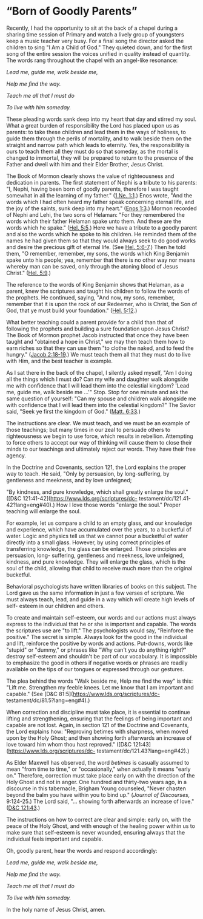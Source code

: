 # “Born of Goodly Parents”

Recently, I had the opportunity to sit at the back of a chapel during a
sharing time session of Primary and watch a lively group of youngsters keep a
music teacher very busy. For a final song the director asked the children to
sing "I Am a Child of God." They quieted down, and for the first song of the
entire session the voices unified in quality instead of quantity. The words
rang throughout the chapel with an angel-like resonance:

_Lead me, guide me, walk beside me,_

_Help me find the way._

_Teach me all that I must do_

_To live with him someday._

These pleading words sank deep into my heart that day and stirred my soul.
What a great burden of responsibility the Lord has placed upon us as parents:
to take these children and lead them in the ways of holiness, to guide them
through the perils of mortality, and to walk beside them on the straight and
narrow path which leads to eternity. Yes, the responsibility is ours to teach
them all they must do so that someday, as the mortal is changed to immortal,
they will be prepared to return to the presence of the Father and dwell with
him and their Elder Brother, Jesus Christ.

The Book of Mormon clearly shows the value of righteousness and dedication in
parents. The first statement of Nephi is a tribute to his parents: "I, Nephi,
having been born of goodly parents, therefore I was taught somewhat in all the
learning of my father." ([1 Ne.
1:1](https://www.lds.org/scriptures/bofm/1-ne/1.1?lang=eng#0).) Enos wrote,
"And the words which I had often heard my father speak concerning eternal
life, and the joy of the saints, sunk deep into my heart." ([Enos
1:3](https://www.lds.org/scriptures/bofm/enos/1.3?lang=eng#2).) Mormon
recorded of Nephi and Lehi, the two sons of Helaman: "For they remembered the
words which their father Helaman spake unto them. And these are the words
which he spake." ([Hel.
5:5](https://www.lds.org/scriptures/bofm/hel/5.5?lang=eng#4).) Here we have a
tribute to a goodly parent and also the words which he spoke to his children.
He reminded them of the names he had given them so that they would always seek
to do good works and desire the precious gift of eternal life. (See [Hel.
5:6-7](https://www.lds.org/scriptures/bofm/hel/5.6-7?lang=eng#5).) Then he
told them, "O remember, remember, my sons, the words which King Benjamin spake
unto his people; yea, remember that there is no other way nor means whereby
man can be saved, only through the atoning blood of Jesus Christ." ([Hel.
5:9](https://www.lds.org/scriptures/bofm/hel/5.9?lang=eng#8).)

The reference to the words of King Benjamin shows that Helaman, as a parent,
knew the scriptures and taught his children to follow the words of the
prophets. He continued, saying, "And now, my sons, remember, remember that it
is upon the rock of our Redeemer, who is Christ, the Son of God, that ye must
build your foundation." ([Hel.
5:12](https://www.lds.org/scriptures/bofm/hel/5.12?lang=eng#11).)

What better teaching could a parent provide for a child than that of following
the prophets and building a sure foundation upon Jesus Christ? The Book of
Mormon prophet Jacob instructed that once they have been taught and "obtained
a hope in Christ," we may then teach them how to earn riches so that they can
use them "to clothe the naked, and to feed the hungry." ([Jacob
2:18-19](https://www.lds.org/scriptures/bofm/jacob/2.18-19?lang=eng#17).) We
must teach them all that they must do to live with Him, and the best teacher
is example.

As I sat there in the back of the chapel, I silently asked myself, "Am I doing
all the things which I must do? Can my wife and daughter walk alongside me
with confidence that I will lead them into the celestial kingdom? 'Lead me,
guide me, walk beside me ...'" Stop. Stop for one minute and ask the same
question of yourself: "Can my spouse and children walk alongside me with
confidence that I will lead them into the celestial kingdom?" The Savior said,
"Seek ye first the kingdom of God." ([Matt.
6:33](https://www.lds.org/scriptures/nt/matt/6.33?lang=eng#32).)

The instructions are clear. We must teach, and we must be an example of those
teachings; but many times in our zeal to persuade others to righteousness we
begin to use force, which results in rebellion. Attempting to force others to
accept our way of thinking will cause them to close their minds to our
teachings and ultimately reject our words. They have their free agency.

In the Doctrine and Covenants, section 121, the Lord explains the proper way
to teach. He said, "Only by persuasion, by long-suffering, by gentleness and
meekness, and by love unfeigned;

"By kindness, and pure knowledge, which shall greatly enlarge the soul."
([D&amp;C 121:41-42](https://www.lds.org/scriptures/dc-
testament/dc/121.41-42?lang=eng#40).) How I love those words "enlarge the
soul." Proper teaching will enlarge the soul.

For example, let us compare a child to an empty glass, and our knowledge and
experience, which have accumulated over the years, to a bucketful of water.
Logic and physics tell us that we cannot pour a bucketful of water directly
into a small glass. However, by using correct principles of transferring
knowledge, the glass can be enlarged. Those principles are persuasion, long-
suffering, gentleness and meekness, love unfeigned, kindness, and pure
knowledge. They will enlarge the glass, which is the soul of the child,
allowing that child to receive much more than the original bucketful.

Behavioral psychologists have written libraries of books on this subject. The
Lord gave us the same information in just a few verses of scripture. We must
always teach, lead, and guide in a way which will create high levels of self-
esteem in our children and others.

To create and maintain self-esteem, our words and our actions must always
express to the individual that he or she is important and capable. The words
the scriptures use are "to lift." The psychologists would say, "Reinforce the
positive." The secret is simple. Always look for the good in the individual
and lift, reinforce the positive by words and actions. Put-downs, words like
"stupid" or "dummy," or phrases like "Why can't you do anything right?"
destroy self-esteem and shouldn't be part of our vocabulary. It is impossible
to emphasize the good in others if negative words or phrases are readily
available on the tips of our tongues or expressed through our gestures.

The plea behind the words "Walk beside me, Help me find the way" is this:
"Lift me. Strengthen my feeble knees. Let me know that I am important and
capable." (See [D&amp;C 81:5](https://www.lds.org/scriptures/dc-
testament/dc/81.5?lang=eng#4).)

When correction and discipline must take place, it is essential to continue
lifting and strengthening, ensuring that the feelings of being important and
capable are not lost. Again, in section 121 of the Doctrine and Covenants, the
Lord explains how: "Reproving betimes with sharpness, when moved upon by the
Holy Ghost; and then showing forth afterwards an increase of love toward him
whom thou hast reproved." ([D&amp;C 121:43](https://www.lds.org/scriptures/dc-
testament/dc/121.43?lang=eng#42).)

As Elder Maxwell has observed, the word _betimes_ is casually assumed to mean
"from time to time," or "occasionally," when actually it means "early on."
Therefore, correction must take place early on with the direction of the Holy
Ghost and not in anger. One hundred and thirty-two years ago, in a discourse
in this tabernacle, Brigham Young counseled, "Never chasten beyond the balm
you have within you to bind up." (_Journal of Discourses,_ 9:124-25.) The Lord
said, "... showing forth afterwards an increase of love." ([D&amp;C
121:43](https://www.lds.org/scriptures/dc-testament/dc/121.43?lang=eng#42).)

The instructions on how to correct are clear and simple: early on, with the
peace of the Holy Ghost, and with enough of the healing power within us to
make sure that self-esteem is never wounded, ensuring always that the
individual feels important and capable.

Oh, goodly parent, hear the words and respond accordingly:

_Lead me, guide me, walk beside me,_

_Help me find the way._

_Teach me all that I must do_

_To live with him someday._

In the holy name of Jesus Christ, amen.

